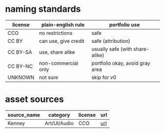 # naming standards

| license | plain-english rule | portfolio use |
--- | --- | ---
CCO | no restrictions | safe
CC BY | can use, give credit | safe (attribution)
CC BY-SA | use, share alike | usually safe (with share-alike)
CC BY-NC | non-commercial only | portfolio okay, avoid gray area
UNKNOWN | not sure | skip for v0

# asset sources

source_name | category | license | url
--- | --- | --- | ---
Kenney | Art/UI/Audio | CCO | [url](https://kenney.nl/support)
